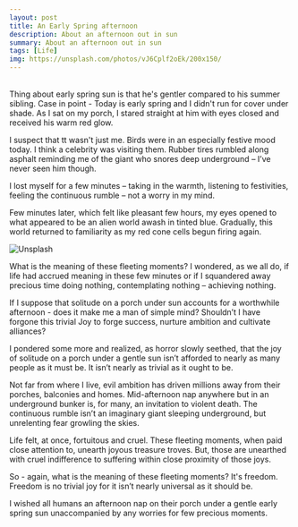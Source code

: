 ```yaml
---
layout: post
title: An Early Spring afternoon
description: About an afternoon out in sun
summary: About an afternoon out in sun
tags: [Life]
img: https://unsplash.com/photos/vJ6Cplf2oEk/200x150/
---
```

<br>
Thing about early spring sun is that he's gentler compared to his summer sibling. Case in point - Today is early spring and I didn't run for cover under shade. As I sat on my porch, I stared straight at him with eyes closed and received his warm red glow.

I suspect that tt wasn't just me. Birds were in an especially festive mood today. I think a celebrity was visiting them. Rubber tires rumbled along asphalt reminding me of the giant who snores deep underground – I’ve never seen him though.

I lost myself for a few minutes – taking in the warmth, listening to festivities, feeling the continuous rumble – not a worry in my mind.

Few minutes later, which felt like pleasant few hours, my eyes opened to what appeared to be an alien world awash in tinted blue. Gradually, this world returned to familiarity as my red cone cells begun firing again.

![Unsplash](https://unsplash.com/photos/vJ6Cplf2oEk/800x450/ "Source: unsplash.com/@fab_fotos")

What is the meaning of these fleeting moments? I wondered, as we all do, if life had accrued meaning in these few minutes or if I squandered away precious time doing nothing, contemplating nothing – achieving nothing.

If I suppose that solitude on a porch under sun accounts for a worthwhile afternoon - does it make me a man of simple mind? Shouldn’t I have forgone this trivial Joy to forge success, nurture ambition and cultivate alliances?

I pondered some more and realized, as horror slowly seethed, that the joy of solitude on a porch under a gentle sun isn’t afforded to nearly as many people as it must be. It isn’t nearly as trivial as it ought to be.

Not far from where I live, evil ambition has driven millions away from their porches, balconies and homes. Mid-afternoon nap anywhere but in an underground bunker is, for many, an invitation to violent death. The continuous rumble isn’t an imaginary giant sleeping underground, but unrelenting fear growling the skies.

Life felt, at once, fortuitous and cruel. These fleeting moments, when paid close attention to, unearth joyous treasure troves. But, those are unearthed with cruel indifference to suffering within close proximity of those joys.

So - again, what is the meaning of these fleeting moments? It's freedom. Freedom is no trivial joy for it isn’t nearly universal as it should be. 

I wished all humans an afternoon nap on their porch under a gentle early spring sun unaccompanied by any worries for few precious moments.
